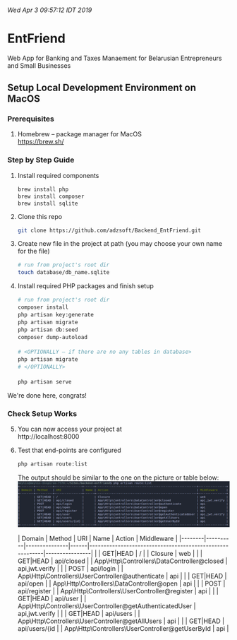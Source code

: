###### Wed Apr  3 09:57:12 IDT 2019

# EntFriend  
Web App for Banking and Taxes Manaement for Belarusian Entrepreneurs and Small Businesses  



## Setup Local Development Environment on MacOS

### Prerequisites  
1. Homebrew – package manager for MacOS  
    https://brew.sh/


### Step by Step Guide  

1. Install required components  
    ```
    brew install php
    brew install composer
    brew install sqlite
    ```

2. Clone this repo  
    ``` bash
    git clone https://github.com/adzsoft/Backend_EntFriend.git
    ```

3. Create new file in the project at path (you may choose your own name for the file)  
    ``` bash
    # run from project's root dir  
    touch database/db_name.sqlite
    ```  

4. Install required PHP packages and finish setup  
    ``` bash
    # run from project's root dir  
    composer install  
    php artisan key:generate  
    php artisan migrate  
    php artisan db:seed  
    composer dump-autoload  
    
    # <OPTIONALLY – if there are no any tables in database>
    php artisan migrate  
    # </OPTIONALLY>
    
    php artisan serve  
    ```

We're done here, congrats!


### Check Setup Works

5. You can now access your project at  
    http://localhost:8000  

6. Test that end-points are configured  
    ``` bash
    php artisan route:list
    ```

    The output should be similar to the one on the picture or table below:  
    ![](routes.png)

    | Domain | Method   | URI           | Name | Action                                                   | Middleware     |
|--------|----------|---------------|------|----------------------------------------------------------|----------------|
|        | GET|HEAD | /             |      | Closure                                                  | web            |
|        | GET|HEAD | api/closed    |      | App\Http\Controllers\DataController@closed               | api,jwt.verify |
|        | POST     | api/login     |      | App\Http\Controllers\UserController@authenticate         | api            |
|        | GET|HEAD | api/open      |      | App\Http\Controllers\DataController@open                 | api            |
|        | POST     | api/register  |      | App\Http\Controllers\UserController@register             | api            |
|        | GET|HEAD | api/user      |      | App\Http\Controllers\UserController@getAuthenticatedUser | api,jwt.verify |
|        | GET|HEAD | api/users     |      | App\Http\Controllers\UserController@getAllUsers          | api            |
|        | GET|HEAD | api/users/{id |      | App\Http\Controllers\UserController@getUserById          | api            |
